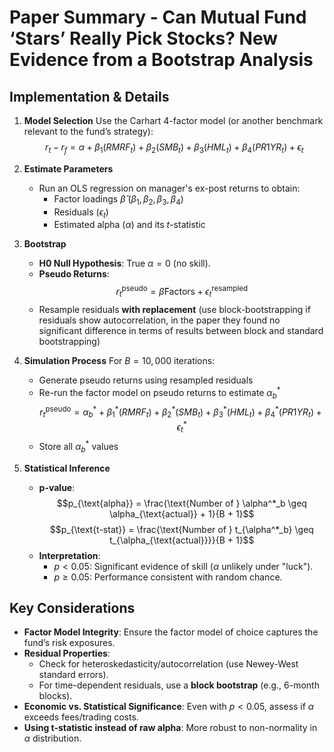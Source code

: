 # Paper Summary - Can Mutual Fund ‘Stars’ Really Pick Stocks? New Evidence from a Bootstrap Analysis

## Implementation & Details

1. **Model Selection**
   Use the Carhart 4-factor model (or another benchmark relevant to the fund’s strategy):
   $$r_t - r_f = \alpha + \beta_1(RMRF_t) + \beta_2(SMB_t) + \beta_3(HML_t) + \beta_4(PR1YR_t) + \epsilon_t$$

3. **Estimate Parameters**
   - Run an OLS regression on manager's ex-post returns to obtain:
     - Factor loadings $\hat{\beta}$ ($\beta_1, \beta_2, \beta_3, \beta_4$)  
     - Residuals ($\epsilon_t$)  
     - Estimated alpha ($\alpha$) and its $t$-statistic  

4. **Bootstrap**
   - **H0 Null Hypothesis**: True $\alpha = 0$ (no skill).
   - **Pseudo Returns**:
      $$r_t^{\text{pseudo}} = \hat{\beta}\text{Factors} + \epsilon_t^{\text{resampled}}$$
   - Resample residuals **with replacement** (use block-bootstrapping if residuals show autocorrelation, in the paper they found no significant difference in terms of results between block and standard bootstrapping)

5. **Simulation Process**
   For $B = 10,000$ iterations:
   - Generate pseudo returns using resampled residuals
   - Re-run the factor model on pseudo returns to estimate $\alpha^*_b$
   $$ r_t^{\text{pseudo}} = \alpha^*_b + \beta_1^*(RMRF_t) + \beta_2^*(SMB_t) + \beta_3^*(HML_t) + \beta_4^*(PR1YR_t) + \epsilon_t^* $$
   - Store all $\alpha^*_b$ values

6. **Statistical Inference**
   - **p-value**:
$$p_{\text{alpha}} = \frac{\text{Number of } \alpha^*_b \geq \alpha_{\text{actual}} + 1}{B + 1}$$
$$p_{\text{t-stat}} = \frac{\text{Number of } t_{\alpha^*_b} \geq t_{\alpha_{\text{actual}}}}{B + 1}$$
   - **Interpretation**:
     - $p < 0.05$: Significant evidence of skill ($\alpha$ unlikely under "luck").
     - $p \geq 0.05$: Performance consistent with random chance.

## **Key Considerations**

- **Factor Model Integrity**: Ensure the factor model of choice captures the fund’s risk exposures.
- **Residual Properties**:
  - Check for heteroskedasticity/autocorrelation (use Newey-West standard errors).
  - For time-dependent residuals, use a **block bootstrap** (e.g., 6-month blocks).
- **Economic vs. Statistical Significance**: Even with $p < 0.05$, assess if $\alpha$ exceeds fees/trading costs.
- **Using t-statistic instead of raw alpha**: More robust to non-normality in $\alpha$ distribution.
